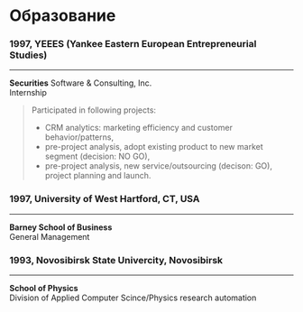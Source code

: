 <link rel="stylesheet" type="text/css" href="/style.css">

# Образование

### 1997, YEEES (Yankee Eastern European Entrepreneurial Studies)
<hr class="divider">
<strong>Securities</strong> Software & Consulting, Inc.<br>   
Internship
<blockquote>   
Participated in following projects:
<ul>
<li>CRM analytics: marketing efficiency and customer behavior/patterns,</li>
<li>pre-project analysis, adopt existing product to new market segment (decision: NO GO),</li>
<li>pre-project analysis, new service/outsourcing (decison: GO), project planning and launch.</li>
</ul>
</blockquote>

### 1997, University of West Hartford, CT, USA
<hr class="divider">
<strong>Barney School of Business</strong><br>   
General Management

### 1993, Novosibirsk State Univercity, Novosibirsk
<hr class="divider">
<strong>School of Physics</strong><br>   
Division of Applied Computer Scince/Physics research automation

